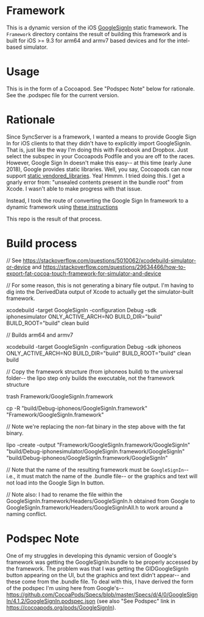 # Framework

This is a dynamic version of the iOS [GoogleSignIn](https://developers.google.com/identity/sign-in/ios/sdk/) static framework. The `Framework` directory contains the result of building this framework and is built for iOS >= 9.3 for arm64 and armv7 based devices and for the intel-based simulator.

# Usage

This is in the form of a Cocoapod. See "Podspec Note" below for rationale. See the .podspec file for the current version.

# Rationale

Since SyncServer is a framework, I wanted a means to provide Google Sign In for iOS clients to that they didn't have to explicitly import GoogleSignIn. That is, just like the way I'm doing this with Facebook and Dropbox. Just select the subspec in your Cocoapods Podfile and you are off to the races. However, Google Sign In doesn't make this easy-- at this time (early June 2018), Google provides static libraries. Well, you say, Cocoapods can now support [static vendored_libraries](https://guides.cocoapods.org/syntax/podspec.html#static_framework). Yea! Hmmm. I tried doing this. I get a gnarly error from: "unsealed contents present in the bundle root" from Xcode. I wasn't able to make progress with that issue.

Instead, I took the route of converting the Google Sign In framework to a dynamic framework using [these instructions](https://pewpewthespells.com/blog/convert_static_to_dynamic.html)

This repo is the result of that process.

# Build process

// See https://stackoverflow.com/questions/5010062/xcodebuild-simulator-or-device and https://stackoverflow.com/questions/29634466/how-to-export-fat-cocoa-touch-framework-for-simulator-and-device

// For some reason, this is not generating a binary file output. I'm having to dig into the DerivedData output of Xcode to actually get the simulator-built framework.

xcodebuild -target GoogleSignIn -configuration Debug -sdk iphonesimulator ONLY_ACTIVE_ARCH=NO BUILD_DIR="build" BUILD_ROOT="build" clean build

// Builds arm64 and armv7

xcodebuild -target GoogleSignIn -configuration Debug -sdk iphoneos ONLY_ACTIVE_ARCH=NO BUILD_DIR="build" BUILD_ROOT="build" clean build

// Copy the framework structure (from iphoneos build) to the universal folder-- the lipo step only builds the executable, not the framework structure

trash Framework/GoogleSignIn.framework

cp -R "build/Debug-iphoneos/GoogleSignIn.framework" "Framework/GoogleSignIn.framework"

// Note we're replacing the non-fat binary in the step above with the fat binary.

lipo -create -output "Framework/GoogleSignIn.framework/GoogleSignIn" "build/Debug-iphonesimulator/GoogleSignIn.framework/GoogleSignIn" "build/Debug-iphoneos/GoogleSignIn.framework/GoogleSignIn"

// Note that the name of the resulting framework must be `GoogleSignIn`-- i.e., it must match the name of the .bundle file-- or the graphics and text will not load into the Google Sign In button.

// Note also: I had to rename the file within the GoogleSignIn.framework/Headers/GoogleSignIn.h  obtained from Google to GoogleSignIn.framework/Headers/GoogleSignInAll.h to work around a naming conflict.

# Podspec Note

One of my struggles in developing this dynamic version of Google's framework was getting the GoogleSignIn.bundle to be properly accessed by the framework. The problem was that I was getting the GIDGoogleSignIn button appearing on the UI, but the graphics and text didn't appear-- and these come from the .bundle file. To deal with this, I have derived the form of the podspec I'm using here from Google's-- https://github.com/CocoaPods/Specs/blob/master/Specs/d/4/0/GoogleSignIn/4.1.2/GoogleSignIn.podspec.json (see also "See Podspec" link in https://cocoapods.org/pods/GoogleSignIn).
